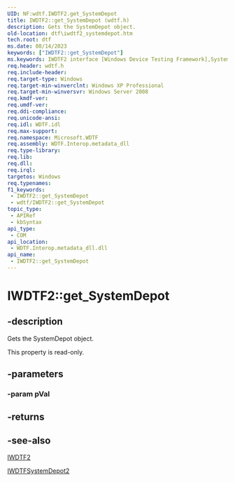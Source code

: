```yaml
---
UID: NF:wdtf.IWDTF2.get_SystemDepot
title: IWDTF2::get_SystemDepot (wdtf.h)
description: Gets the SystemDepot object.
old-location: dtf\iwdtf2_systemdepot.htm
tech.root: dtf
ms.date: 08/14/2023
keywords: ["IWDTF2::get_SystemDepot"]
ms.keywords: IWDTF2 interface [Windows Device Testing Framework],SystemDepot property, IWDTF2.SystemDepot, IWDTF2.get_SystemDepot, IWDTF2::SystemDepot, IWDTF2::get_SystemDepot, Microsoft.WDTF.IWDTF2.SystemDepot, Microsoft::WDTF::IWDTF2::SystemDepot, SystemDepot property [Windows Device Testing Framework], SystemDepot property [Windows Device Testing Framework],IWDTF2 interface, dtf.iwdtf2_systemdepot, get_SystemDepot, wdtf/IWDTF2::SystemDepot, wdtf/IWDTF2::get_SystemDepot
req.header: wdtf.h
req.include-header: 
req.target-type: Windows
req.target-min-winverclnt: Windows XP Professional
req.target-min-winversvr: Windows Server 2008
req.kmdf-ver: 
req.umdf-ver: 
req.ddi-compliance: 
req.unicode-ansi: 
req.idl: WDTF.idl
req.max-support: 
req.namespace: Microsoft.WDTF
req.assembly: WDTF.Interop.metadata_dll
req.type-library: 
req.lib: 
req.dll: 
req.irql: 
targetos: Windows
req.typenames: 
f1_keywords:
 - IWDTF2::get_SystemDepot
 - wdtf/IWDTF2::get_SystemDepot
topic_type:
 - APIRef
 - kbSyntax
api_type:
 - COM
api_location:
 - WDTF.Interop.metadata_dll.dll
api_name:
 - IWDTF2::get_SystemDepot
---
```


# IWDTF2::get_SystemDepot

## -description

Gets the SystemDepot object.

This property is read-only.

## -parameters

### -param pVal

## -returns

## -see-also

<a href="/windows-hardware/drivers/ddi/wdtf/nn-wdtf-iwdtf2">IWDTF2</a>

<a href="/windows-hardware/drivers/ddi/wdtf/nn-wdtf-iwdtfsystemdepot2">IWDTFSystemDepot2</a>
